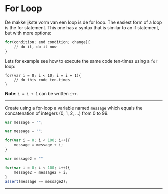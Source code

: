 # For Loop

De makkelijkste vorm van een loop is de for loop.
The easiest form of a loop is the for statement. This one has a syntax that is similar to an if statement, but with more options:

```python
for(condition; end condition; change){
    // do it, do it now
}
```

Lets for example see how to execute the same code ten-times using a `for` loop:

```
for(var i = 0; i < 10; i = i + 1){
    // do this code ten-times
}
```

**Note**: `i = i + 1` can be written `i++`.


---

Create using a for-loop a variable named `message` which equals the concatenation of integers (0, 1, 2, ...) from 0 to 99.

```js
var message = "";
```

```js
var message = "";

for(var i = 0; i < 100; i++){
    message = message + i;
}
```

```js
var message2 = ""

for(var i = 0; i < 100; i++){
    message2 = message2 + i;
}
assert(message == message2);
```

---
